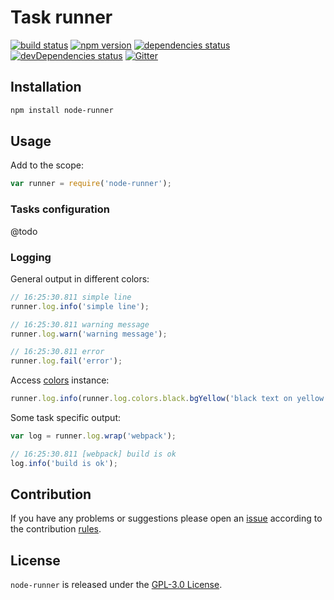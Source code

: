 Task runner
===========

[![build status](https://img.shields.io/travis/DarkPark/node-runner.svg?style=flat-square)](https://travis-ci.org/DarkPark/node-runner)
[![npm version](https://img.shields.io/npm/v/node-runner.svg?style=flat-square)](https://www.npmjs.com/package/node-runner)
[![dependencies status](https://img.shields.io/david/DarkPark/node-runner.svg?style=flat-square)](https://david-dm.org/DarkPark/node-runner)
[![devDependencies status](https://img.shields.io/david/dev/DarkPark/node-runner.svg?style=flat-square)](https://david-dm.org/DarkPark/node-runner?type=dev)
[![Gitter](https://img.shields.io/badge/gitter-join%20chat-blue.svg?style=flat-square)](https://gitter.im/DarkPark/spasdk)


## Installation ##

```bash
npm install node-runner
```


## Usage ##

Add to the scope:

```js
var runner = require('node-runner');
```


### Tasks configuration ###

@todo


### Logging ###

General output in different colors:

```js
// 16:25:30.811 simple line
runner.log.info('simple line');

// 16:25:30.811 warning message
runner.log.warn('warning message');

// 16:25:30.811 error
runner.log.fail('error');
```

Access [colors](https://www.npmjs.com/package/colors) instance:

```js
runner.log.info(runner.log.colors.black.bgYellow('black text on yellow background'));
````

Some task specific output:

```js
var log = runner.log.wrap('webpack');

// 16:25:30.811 [webpack] build is ok
log.info('build is ok');
```


## Contribution ##

If you have any problems or suggestions please open an [issue](https://github.com/DarkPark/node-runner/issues)
according to the contribution [rules](.github/contributing.md).


## License ##

`node-runner` is released under the [GPL-3.0 License](http://opensource.org/licenses/GPL-3.0).
